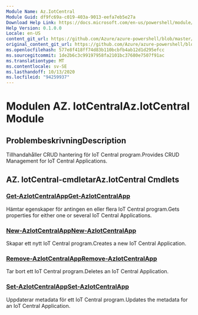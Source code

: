 ```yaml
---
Module Name: Az.IotCentral
Module Guid: df9fc69a-c019-403a-9013-eefa7eb5e27a
Download Help Link: https://docs.microsoft.com/en-us/powershell/module/az.iotcentral
Help Version: 0.1.0.0
Locale: en-US
content_git_url: https://github.com/Azure/azure-powershell/blob/master/src/IotCentral/IotCentral/help/Az.IotCentral.md
original_content_git_url: https://github.com/Azure/azure-powershell/blob/master/src/IotCentral/IotCentral/help/Az.IotCentral.md
ms.openlocfilehash: 577e8f418ff74d83b110bcbfb4ab12d1d295efcc
ms.sourcegitcommit: 1de2b6c3c99197958fa2101bc37680e7507f91ac
ms.translationtype: MT
ms.contentlocale: sv-SE
ms.lasthandoff: 10/13/2020
ms.locfileid: "94259937"
---
```

# <span data-ttu-id="668f4-101">Modulen AZ. IotCentral</span><span class="sxs-lookup"><span data-stu-id="668f4-101">Az.IotCentral Module</span></span>
## <span data-ttu-id="668f4-102">Problembeskrivning</span><span class="sxs-lookup"><span data-stu-id="668f4-102">Description</span></span>
<span data-ttu-id="668f4-103">Tillhandahåller CRUD hantering för IoT Central program.</span><span class="sxs-lookup"><span data-stu-id="668f4-103">Provides CRUD Management for IoT Central Applications.</span></span>

## <span data-ttu-id="668f4-104">AZ. IotCentral-cmdletar</span><span class="sxs-lookup"><span data-stu-id="668f4-104">Az.IotCentral Cmdlets</span></span>
### [<span data-ttu-id="668f4-105">Get-AzIotCentralApp</span><span class="sxs-lookup"><span data-stu-id="668f4-105">Get-AzIotCentralApp</span></span>](Get-AzIotCentralApp.md)
<span data-ttu-id="668f4-106">Hämtar egenskaper för antingen en eller flera IoT Central program.</span><span class="sxs-lookup"><span data-stu-id="668f4-106">Gets properties for either one or several IoT Central Applications.</span></span>

### [<span data-ttu-id="668f4-107">New-AzIotCentralApp</span><span class="sxs-lookup"><span data-stu-id="668f4-107">New-AzIotCentralApp</span></span>](New-AzIotCentralApp.md)
<span data-ttu-id="668f4-108">Skapar ett nytt IoT Central program.</span><span class="sxs-lookup"><span data-stu-id="668f4-108">Creates a new IoT Central Application.</span></span>

### [<span data-ttu-id="668f4-109">Remove-AzIotCentralApp</span><span class="sxs-lookup"><span data-stu-id="668f4-109">Remove-AzIotCentralApp</span></span>](Remove-AzIotCentralApp.md)
<span data-ttu-id="668f4-110">Tar bort ett IoT Central program.</span><span class="sxs-lookup"><span data-stu-id="668f4-110">Deletes an IoT Central Application.</span></span>

### [<span data-ttu-id="668f4-111">Set-AzIotCentralApp</span><span class="sxs-lookup"><span data-stu-id="668f4-111">Set-AzIotCentralApp</span></span>](Set-AzIotCentralApp.md)
<span data-ttu-id="668f4-112">Uppdaterar metadata för ett IoT Central program.</span><span class="sxs-lookup"><span data-stu-id="668f4-112">Updates the metadata for an IoT Central Application.</span></span>

